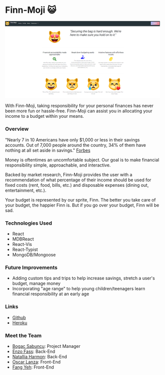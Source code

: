 # Finn-Moji :smiley_cat:

![Finn-Moji screenshot](client/assets/images/Finn-Moji.png)

With Finn-Moji, taking responsibility for your personal finances has never been more fun or hassle-free. Finn-Moji can assist you in allocating your income to a budget within your means.

### Overview

"Nearly 7 in 10 Americans have only $1,000 or less in their savings accounts. Out of 7,000 people around the country, 34% of them have nothing at all set aside in savings." [Forbes](https://www.forbes.com/sites/niallmccarthy/2016/09/23/survey-69-of-americans-have-less-than-1000-in-savings-infographic/#110147ed1ae6)

Money is oftentimes an uncomfortable subject. Our goal is to make financial responsibility simple, approachable, and interactive.

Backed by market research, Finn-Moji provides the user with a recommendation of what percentage of their income should be used for fixed costs (rent, food, bills, etc.) and disposable expenses (dining out, entertainment, etc.). 

Your budget is represented by our sprite, Finn. The better you take care of your budget, the happier Finn is. But if you go over your budget, Finn will be sad.

### Technologies Used

- React
- MDBReact
- React-Vis
- React-Typist
- MongoDB/Mongoose

### Future Improvements

- Adding custom tips and trips to help increase savings, stretch a user's budget, manage money
- Incorporating "age range" to help young children/teenagers learn financial responsibility at an early age

### Links

- [Github](https://github.com/BogacSabuncu/final-project)
- [Heroku](https://finn-moji.herokuapp.com/)

### Meet the Team

- [Bogac Sabuncu](https://github.com/BogacSabuncu): Project Manager
- [Enzo Fass](https://github.com/enzofass): Back-End
- [Natallia Harmon](https://github.com/natalliasdh): Back-End
- [Oscar Lanza](https://github.com/olanza): Front-End
- [Fang Yeh](https://github.com/fyeh0): Front-End

